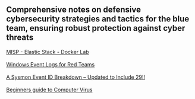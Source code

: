 ## Comprehensive notes on defensive cybersecurity strategies and tactics for the blue team, ensuring robust protection against cyber threats

[MISP - Elastic Stack - Docker Lab](https://www.misp-project.org/2024/04/05/elastic-misp-docker.html/)
<br></br>
[Windows Event Logs for Red Teams](https://www.blackhillsinfosec.com/windows-event-logs-for-red-teams/)
<br></br>
[A Sysmon Event ID Breakdown – Updated to Include 29!!](https://www.blackhillsinfosec.com/a-sysmon-event-id-breakdown/)
<br></br>
[Beginners guide to Computer Virus](https://www.hackercoolmagazine.com/beginners-guide-to-computer-virus/)
<br></br>
[]()
<br></br>
[]()
<br></br>
[]()
<br></br>
[]()
<br></br>
[]()
<br></br>
[]()
<br></br>
[]()
<br></br>
[]()
<br></br>
[]()
<br></br>
[]()
<br></br>
[]()
<br></br>
[]()
<br></br>
[]()
<br></br>
